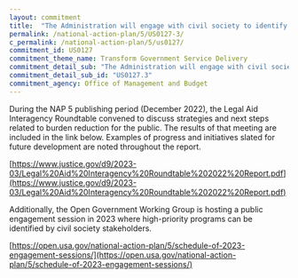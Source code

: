 ```yaml
---
layout: commitment
title:  "The Administration will engage with civil society to identify high-priority programs to target for administrative burden reduction efforts, including engagement through the U.S. Department of Justice’s Legal Aid Interagency Roundtable, as further outlined in the Equal Justice Under the Law section below."
permalink: /national-action-plan/5/US0127-3/
c_permalink: /national-action-plan/5/us0127/
commitment_id: US0127
commitment_theme_name: Transform Government Service Delivery
commitment_detail_sub: "The Administration will engage with civil society to identify high-priority programs to target for administrative burden reduction efforts, including engagement through the U.S. Department of Justice’s Legal Aid Interagency Roundtable, as further outlined in the Equal Justice Under the Law section below."
commitment_detail_sub_id: "US0127.3"
commitment_agency: Office of Management and Budget
---
```


During the NAP 5 publishing period (December 2022), the Legal Aid Interagency Roundtable convened to discuss strategies and next steps related to burden reduction for the public. The results of that meeting are included in the link below. Examples of progress and initiatives slated for future development are noted throughout the report.

[https://www.justice.gov/d9/2023-03/Legal%20Aid%20Interagency%20Roundtable%202022%20Report.pdf](https://www.justice.gov/d9/2023-03/Legal%20Aid%20Interagency%20Roundtable%202022%20Report.pdf)

Additionally, the Open Government Working Group is hosting a public engagement session in 2023 where high-priority programs can be identified by civil society stakeholders.

[https://open.usa.gov/national-action-plan/5/schedule-of-2023-engagement-sessions/](https://open.usa.gov/national-action-plan/5/schedule-of-2023-engagement-sessions/)